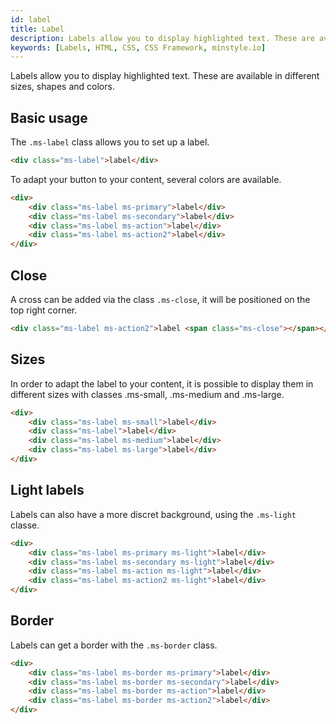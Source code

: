 ```yaml
---
id: label
title: Label
description: Labels allow you to display highlighted text. These are available in different sizes, shapes and colors.
keywords: [Labels, HTML, CSS, CSS Framework, minstyle.io]
---
```


Labels allow you to display highlighted text. These are available in different sizes, shapes and colors.

## Basic usage

The `.ms-label` class allows you to set up a label.

```html live
<div class="ms-label">label</div>
```

To adapt your button to your content, several colors are available.

```html live
<div>
    <div class="ms-label ms-primary">label</div>
    <div class="ms-label ms-secondary">label</div>
    <div class="ms-label ms-action">label</div>
    <div class="ms-label ms-action2">label</div>
</div>
```

## Close

A cross can be added via the class `.ms-close`, it will be positioned on the top right corner.

```html live
<div class="ms-label ms-action2">label <span class="ms-close"></span></div>
```

## Sizes

In order to adapt the label to your content, it is possible to display them in different sizes with classes .ms-small, .ms-medium and .ms-large.

```html live
<div>
    <div class="ms-label ms-small">label</div>
    <div class="ms-label">label</div>
    <div class="ms-label ms-medium">label</div>
    <div class="ms-label ms-large">label</div>
</div>
```

## Light labels

Labels can also have a more discret background, using the `.ms-light` classe.

```html live
<div>
    <div class="ms-label ms-primary ms-light">label</div>
    <div class="ms-label ms-secondary ms-light">label</div>
    <div class="ms-label ms-action ms-light">label</div>
    <div class="ms-label ms-action2 ms-light">label</div>
</div>
```

## Border

Labels can get a border with the `.ms-border` class.

```html live
<div>
    <div class="ms-label ms-border ms-primary">label</div>
    <div class="ms-label ms-border ms-secondary">label</div>
    <div class="ms-label ms-border ms-action">label</div>
    <div class="ms-label ms-border ms-action2">label</div>
</div>
```